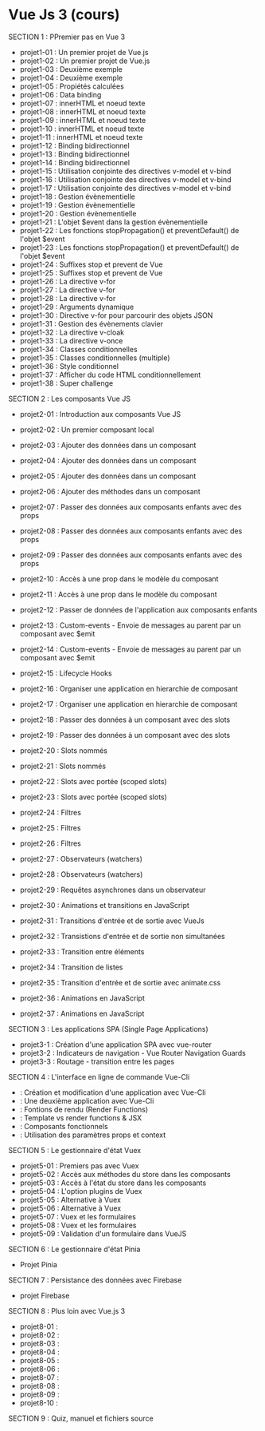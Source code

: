 # Vue Js 3 (cours)

SECTION 1 : PPremier pas en Vue 3
- projet1-01 : Un premier projet de Vue.js
- projet1-02 : Un premier projet de Vue.js
- projet1-03 : Deuxième exemple
- projet1-04 : Deuxième exemple
- projet1-05 : Propiétés calculées
- projet1-06 : Data binding
- projet1-07 : innerHTML et noeud texte
- projet1-08 : innerHTML et noeud texte
- projet1-09 : innerHTML et noeud texte
- projet1-10 : innerHTML et noeud texte
- projet1-11 : innerHTML et noeud texte
- projet1-12 : Binding bidirectionnel
- projet1-13 : Binding bidirectionnel
- projet1-14 : Binding bidirectionnel
- projet1-15 : Utilisation conjointe des directives v-model et v-bind
- projet1-16 : Utilisation conjointe des directives v-model et v-bind
- projet1-17 : Utilisation conjointe des directives v-model et v-bind
- projet1-18 : Gestion évènementielle
- projet1-19 : Gestion évènementielle
- projet1-20 : Gestion évènementielle
- projet1-21 : L'objet $event dans la gestion évènementielle
- projet1-22 : Les fonctions stopPropagation() et preventDefault() de l'objet $event
- projet1-23 : Les fonctions stopPropagation() et preventDefault() de l'objet $event
- projet1-24 : Suffixes stop et prevent de Vue
- projet1-25 : Suffixes stop et prevent de Vue
- projet1-26 : La directive v-for
- projet1-27 : La directive v-for
- projet1-28 : La directive v-for
- projet1-29 : Arguments dynamique
- projet1-30 : Directive v-for pour parcourir des objets JSON
- projet1-31 : Gestion des évènements clavier
- projet1-32 : La directive v-cloak
- projet1-33 : La directive v-once
- projet1-34 : Classes conditionnelles
- projet1-35 : Classes conditionnelles (multiple)
- projet1-36 : Style conditionnel
- projet1-37 : Afficher du code HTML conditionnellement
- projet1-38 : Super challenge


SECTION 2 : Les composants Vue JS
- projet2-01 : Introduction aux composants Vue JS
- projet2-02 : Un premier composant local
- projet2-03 : Ajouter des données dans un composant
- projet2-04 : Ajouter des données dans un composant
- projet2-05 : Ajouter des données dans un composant
- projet2-06 : Ajouter des méthodes dans un composant
- projet2-07 : Passer des données aux composants enfants avec des props
- projet2-08 : Passer des données aux composants enfants avec des props
- projet2-09 : Passer des données aux composants enfants avec des props
- projet2-10 : Accès à une prop dans le modèle du composant
- projet2-11 : Accès à une prop dans le modèle du composant
- projet2-12 : Passer de données de l'application aux composants enfants


- projet2-13 : Custom-events - Envoie de messages au parent par un composant avec $emit
- projet2-14 : Custom-events - Envoie de messages au parent par un composant avec $emit
- projet2-15 : Lifecycle Hooks
- projet2-16 : Organiser une application en hierarchie de composant
- projet2-17 : Organiser une application en hierarchie de composant
- projet2-18 : Passer des données à un composant avec des slots
- projet2-19 : Passer des données à un composant avec des slots
- projet2-20 : Slots nommés
- projet2-21 : Slots nommés
- projet2-22 : Slots avec portée (scoped slots)
- projet2-23 : Slots avec portée (scoped slots)
- projet2-24 : Filtres
- projet2-25 : Filtres
- projet2-26 : Filtres
- projet2-27 : Observateurs (watchers)
- projet2-28 : Observateurs (watchers)
- projet2-29 : Requêtes asynchrones dans un observateur
- projet2-30 : Animations et transitions en JavaScript
- projet2-31 : Transitions d'entrée et de sortie avec VueJs
- projet2-32 : Transistions d'entrée et de sortie non simultanées
- projet2-33 : Transition entre éléments
- projet2-34 : Transition de listes
- projet2-35 : Transition d'entrée et de sortie avec animate.css
- projet2-36 : Animations en JavaScript
- projet2-37 : Animations en JavaScript


SECTION 3 : Les applications SPA (Single Page Applications)
- projet3-1 : Création d'une application SPA avec vue-router
- projet3-2 : Indicateurs de navigation - Vue Router Navigation Guards
- projet3-3 : Routage - transition entre les pages


SECTION 4 : L'interface en ligne de commande Vue-Cli
- : Création et modification d'une application avec Vue-Cli
- : Une deuxième application avec Vue-Cli
- : Fontions de rendu (Render Functions)
- : Template vs render functions & JSX
- : Composants fonctionnels
- : Utilisation des paramètres props et context


SECTION 5 : Le gestionnaire d'état Vuex
- projet5-01 : Premiers pas avec Vuex
- projet5-02 : Accès aux méthodes du store dans les composants
- projet5-03 : Accès à l'état du store dans les composants
- projet5-04 : L'option plugins de Vuex
- projet5-05 : Alternative à Vuex
- projet5-06 : Alternative à Vuex
- projet5-07 : Vuex et les formulaires
- projet5-08 : Vuex et les formulaires
- projet5-09 : Validation d'un formulaire dans VueJS


SECTION 6 : Le gestionnaire d'état Pinia
- Projet Pinia 


SECTION 7 : Persistance des données avec Firebase
- projet Firebase

SECTION 8 : Plus loin avec Vue.js 3
- projet8-01 : 
- projet8-02 : 
- projet8-03 : 
- projet8-04 : 
- projet8-05 : 
- projet8-06 : 
- projet8-07 : 
- projet8-08 : 
- projet8-09 : 
- projet8-10 : 


SECTION 9 : Quiz, manuel et fichiers source